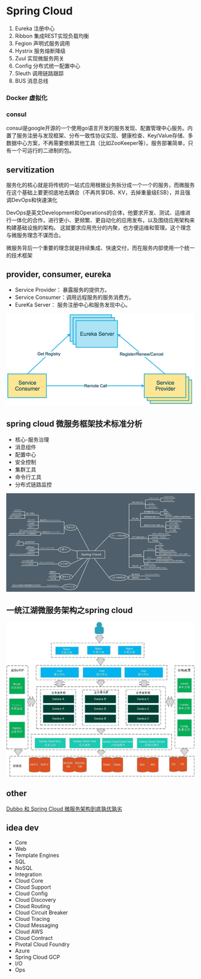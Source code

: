 # Spring Cloud

1. Eureka 注册中心
2. Ribbon 集成REST实现负载均衡
3. Fegion 声明式服务调用
4. Hystrix 服务熔断降级
5. Zuul 实现微服务网关
6. Config 分布式统一配置中心
7. Sleuth 调用链路跟踪
8. BUS 消息总线

### Docker 虚拟化

### consul
consul是google开源的一个使用go语言开发的服务发现、配置管理中心服务。内置了服务注册与发现框架、分布一致性协议实现、健康检查、Key/Value存储、多数据中心方案，不再需要依赖其他工具（比如ZooKeeper等）。服务部署简单，只有一个可运行的二进制的包。

## servitization
服务化的核心就是将传统的一站式应用根据业务拆分成一个一个的服务，而微服务在这个基础上要更彻底地去耦合（不再共享DB、KV，去掉重量级ESB），并且强调DevOps和快速演化

DevOps是英文Development和Operations的合体，他要求开发、测试、运维进行一体化的合作，进行更小、更频繁、更自动化的应用发布，以及围绕应用架构来构建基础设施的架构。
这就要求应用充分的内聚，也方便运维和管理。这个理念与微服务理念不谋而合。

微服务背后一个重要的理念就是持续集成、快速交付，而在服务内部使用一个统一的技术框架

## provider, consumer, eureka
* Service Provider： 暴露服务的提供方。
* Service Consumer：调用远程服务的服务消费方。
* EureKa Server： 服务注册中心和服务发现中心。

![spring-cloud-provider-consumer-eureka](./img/spring-cloud-provider-consumer-eureka.png) 

## spring cloud 微服务框架技术标准分析
* 核心-服务治理
* 消息组件
* 配置中心
* 安全控制
* 集群工具
* 命令行工具
* 分布式链路监控

![spring cloud 微服务框架技术标准分析](./img/spring-cloud-knowledge.jpg) 

## 一统江湖微服务架构之spring cloud

![spring-cloud-structure](./img/spring-cloud-structure.jpg)

## other
[Dubbo 和 Spring Cloud 微服务架构到底孰优孰劣](https://blog.csdn.net/lijinzhou2017/article/details/78718217)  

## idea dev
* Core
* Web
* Template Engines
* SQL
* NoSQL
* Integration
* Cloud Core
* Cloud Support
* Cloud Config
* Cloud Discovery
* Cloud Routing
* Cloud Circuit Breaker
* Cloud Tracing
* Cloud Messaging
* Cloud AWS
* Cloud Contract
* Pivotal Cloud Foundry
* Azure
* Spring Cloud GCP
* I/O
* Ops

